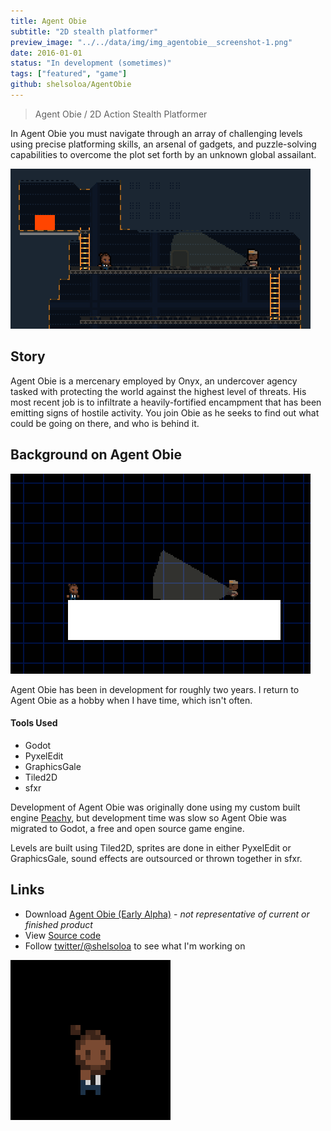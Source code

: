 ```yaml
---
title: Agent Obie
subtitle: "2D stealth platformer"
preview_image: "../../data/img/img_agentobie__screenshot-1.png"
date: 2016-01-01
status: "In development (sometimes)"
tags: ["featured", "game"]
github: shelsoloa/AgentObie
---
```


> Agent Obie / 2D Action Stealth Platformer

In Agent Obie you must navigate through an array of challenging levels using precise platforming skills, an arsenal of gadgets, and puzzle-solving capabilities to overcome the plot set forth by an unknown global assailant.

![](../../data/img/img_agentobie__gameplay.gif)

## Story
Agent Obie is a mercenary employed by Onyx, an undercover agency tasked with protecting the world against the highest level of threats. His most recent job is to infiltrate a heavily-fortified encampment that has been emitting signs of hostile activity. You join Obie as he seeks to find out what could be going on there, and who is behind it.

## Background on Agent Obie

![](../../data/img/img_agentobie__gameplay-2.gif)

Agent Obie has been in development for roughly two years. I return to Agent Obie as a hobby when I have time, which isn't often.

#### Tools Used

- Godot
- PyxelEdit
- GraphicsGale
- Tiled2D
- sfxr

Development of Agent Obie was originally done using my custom built engine [Peachy](/projects/peachy "Peachy Project Page"), but development time was slow so Agent Obie was migrated to Godot, a free and open source game engine.

Levels are built using Tiled2D, sprites are done in either PyxelEdit or GraphicsGale, sound effects are outsourced or thrown together in sfxr.

## Links
 - Download [Agent Obie (Early Alpha)](https://www.dropbox.com/s/uq7qv5j7cv4rl6v/AgentObie_Alpha3.zip?dl=0) - _not representative of current or finished product_
 - View [Source code](http://github.com/shelsoloa/agentobie)
 - Follow [twitter/@shelsoloa](http://twitter.com/shelsoloa) to see what I'm working on

 ![](../../data/img/img_agentobie__run.gif)